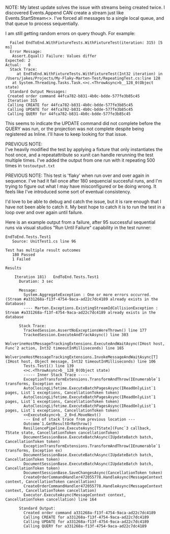 NOTE:
My latest update solves the issue with streams being created twice.  I discovered Events.Append CAN create a stream just like Events.StartStream<>.  I've forced all messages to a single local queue, and that queue to process sequentially.  

I am still getting random errors on query though.  For example:
```
  Failed EndToEnd.WithFixtureTests.WithFixtureTest(iteration: 315) [5 ms]
  Error Message:
   Assert.Equal() Failure: Values differ
Expected: 2
Actual:   0
  Stack Trace:
     at EndToEnd.WithFixtureTests.WithFixtureTest(Int32 iteration) in /Users/jakes/Projects/My-Flaky-Marten-Test/RepeatingTest.cs:line 128
   at System.Threading.Tasks.Task.<>c.<ThrowAsync>b__128_0(Object state)
  Standard Output Messages:
 Created order command 44fca782-b831-4b0c-bdde-577fe3b85c45
 Iteration 315
 Calling CREATE for 44fca782-b831-4b0c-bdde-577fe3b85c45
 Calling UPDATE for 44fca782-b831-4b0c-bdde-577fe3b85c45
 Calling QUERY for 44fca782-b831-4b0c-bdde-577fe3b85c45
```

This seems to indicate the UPDATE command did not complete before the QUERY was run, or the projection was not complete despite being registered as Inline.  I'll have to keep looking for that issue.


PREVIOUS NOTE:  
I've heavily modified the test by applying a fixture that only instantiates the host once, and a repeatattribute so xunit can handle rerunning the test multiple times.  I've added the output from one run with it repeating 500 times in `testoutput.txt`


PREVIOUS NOTE:
This test is 'flaky' when run over and over again in sequence.  I've had it fail once after 180 sequencial succesful runs, and I'm trying to figure out what I may have misconfigured or be doing wrong.  It feels like I've introduced some sort of eventual consistency.

I'd love to be able to debug and catch the issue, but it is rare enough that I have not been able to catch it.  My best hope to catch it is to run the test in a loop over and over again until failure.  

Here is an example output from a failure, after 95 successful sequential runs via visual studios "Run Until Failure" capability in the test runner:

```
EndToEnd.Tests.Test1
   Source: UnitTest1.cs line 96

Test has multiple result outcomes
   180 Passed
   1 Failed

Results

    Iteration 181)   EndToEnd.Tests.Test1 
      Duration: 3 sec

      Message: 
        System.AggregateException : One or more errors occurred. (Stream #a331268a-f13f-4754-9aca-ad22c7dc4189 already exists in the database)
        ---- Marten.Exceptions.ExistingStreamIdCollisionException : Stream #a331268a-f13f-4754-9aca-ad22c7dc4189 already exists in the database

      Stack Trace: 
        TrackedSession.AssertNoExceptionsWereThrown() line 177
        TrackedSession.ExecuteAndTrackAsync() line 303
        WolverineHostMessageTrackingExtensions.ExecuteAndWaitAsync(IHost host, Func`2 action, Int32 timeoutInMilliseconds) line 165
        WolverineHostMessageTrackingExtensions.InvokeMessageAndWaitAsync[T](IHost host, Object message, Int32 timeoutInMilliseconds) line 106
        Tests.Test1() line 139
        <>c.<ThrowAsync>b__128_0(Object state)
        ----- Inner Stack Trace -----
        ExceptionTransformExtensions.TransformAndThrow(IEnumerable`1 transforms, Exception ex)
        AutoClosingLifetime.ExecuteBatchPagesAsync(IReadOnlyList`1 pages, List`1 exceptions, CancellationToken token)
        AutoClosingLifetime.ExecuteBatchPagesAsync(IReadOnlyList`1 pages, List`1 exceptions, CancellationToken token)
        AutoClosingLifetime.ExecuteBatchPagesAsync(IReadOnlyList`1 pages, List`1 exceptions, CancellationToken token)
        <<ExecuteAsync>b__2_0>d.MoveNext()
        --- End of stack trace from previous location ---
        Outcome`1.GetResultOrRethrow()
        ResiliencePipeline.ExecuteAsync[TState](Func`3 callback, TState state, CancellationToken cancellationToken)
        DocumentSessionBase.ExecuteBatchAsync(IUpdateBatch batch, CancellationToken token)
        ExceptionTransformExtensions.TransformAndThrow(IEnumerable`1 transforms, Exception ex)
        DocumentSessionBase.ExecuteBatchAsync(IUpdateBatch batch, CancellationToken token)
        DocumentSessionBase.ExecuteBatchAsync(IUpdateBatch batch, CancellationToken token)
        DocumentSessionBase.SaveChangesAsync(CancellationToken token)
        CreateOrderCommandHandler472055778.HandleAsync(MessageContext context, CancellationToken cancellation)
        CreateOrderCommandHandler472055778.HandleAsync(MessageContext context, CancellationToken cancellation)
        Executor.ExecuteAsync(MessageContext context, CancellationToken cancellation) line 164

      Standard Output: 
        Created order command a331268a-f13f-4754-9aca-ad22c7dc4189
        Calling CREATE for a331268a-f13f-4754-9aca-ad22c7dc4189
        Calling UPDATE for a331268a-f13f-4754-9aca-ad22c7dc4189
        Calling QUERY for a331268a-f13f-4754-9aca-ad22c7dc4189
```
